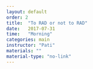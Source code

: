 ```yaml
---
layout: default
order: 2
title:  "To RAD or not to RAD"
date:   2017-07-31
time:   "Morning"
categories: main
instructor: "Pati"
materials: ""
material-type: "no-link"
---
```


